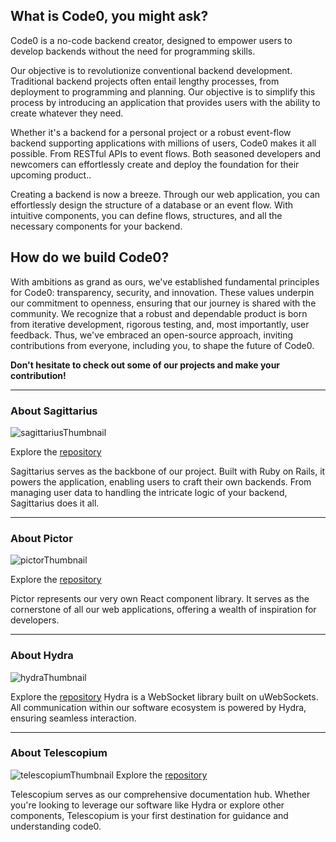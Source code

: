 ## What is Code0, you might ask?
Code0 is a no-code backend creator, designed to empower users to develop backends without the need for programming skills.

Our objective is to revolutionize conventional backend development. Traditional backend projects often entail lengthy processes, from deployment to programming and planning. Our objective is to simplify this process by introducing an application that provides users with the ability to create whatever they need.

Whether it's a backend for a personal project or a robust event-flow backend supporting applications with millions of users, Code0 makes it all possible. From RESTful APIs to event flows. Both seasoned developers and newcomers can effortlessly create and deploy the foundation for their upcoming product..

Creating a backend is now a breeze. Through our web application, you can effortlessly design the structure of a database or an event flow. With intuitive components, you can define flows, structures, and all the necessary components for your backend.

## How do we build Code0?
With ambitions as grand as ours, we've established fundamental principles for Code0: transparency, security, and innovation. These values underpin our commitment to openness, ensuring that our journey is shared with the community. We recognize that a robust and dependable product is born from iterative development, rigorous testing, and, most importantly, user feedback. Thus, we've embraced an open-source approach, inviting contributions from everyone, including you, to shape the future of Code0.

**Don't hesitate to check out some of our projects and make your contribution!**
***
### About Sagittarius
![sagittariusThumbnail](https://github.com/code0-tech/.github/assets/52959657/fb6d6564-3bff-4658-939d-2548797a0709)

Explore the [repository](https://github.com/code0-tech/sagittarius)

Sagittarius serves as the backbone of our project. Built with Ruby on Rails, it powers the application, enabling users to craft their own backends. From managing user data to handling the intricate logic of your backend, Sagittarius does it all.

***
### About Pictor
![pictorThumbnail](https://github.com/code0-tech/.github/assets/52959657/9cd8426c-b807-41c0-828f-a8b11229e22c)

Explore the [repository](https://github.com/code0-tech/pictor)

Pictor represents our very own React component library. It serves as the cornerstone of all our web applications, offering a wealth of inspiration for developers.

***
### About Hydra
![hydraThumbnail](https://github.com/code0-tech/.github/assets/52959657/5db6e86d-e255-4e3e-aee6-ba76b78020ec)

Explore the [repository](https://github.com/code0-tech/hydra)
Hydra is a WebSocket library built on uWebSockets. All communication within our software ecosystem is powered by Hydra, ensuring seamless interaction.

***
### About Telescopium
![telescopiumThumbnail](https://github.com/code0-tech/.github/assets/52959657/add5c246-d9cb-4305-9690-7e7b43426f93)
Explore the [repository](https://github.com/code0-tech/telescopium)

Telescopium serves as our comprehensive documentation hub. Whether you're looking to leverage our software like Hydra or explore other components, Telescopium is your first destination for guidance and understanding code0.

